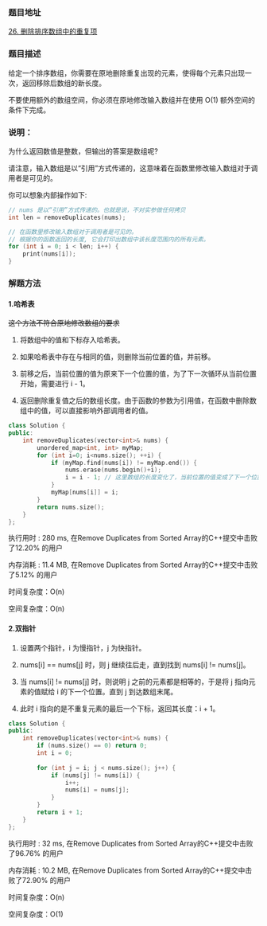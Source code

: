 ### 题目地址
[26. 删除排序数组中的重复项](https://leetcode-cn.com/problems/remove-duplicates-from-sorted-array/)

### 题目描述
给定一个排序数组，你需要在原地删除重复出现的元素，使得每个元素只出现一次，返回移除后数组的新长度。

不要使用额外的数组空间，你必须在原地修改输入数组并在使用 O(1) 额外空间的条件下完成。

### 说明：
为什么返回数值是整数，但输出的答案是数组呢?

请注意，输入数组是以“引用”方式传递的，这意味着在函数里修改输入数组对于调用者是可见的。

你可以想象内部操作如下:

```C++
// nums 是以“引用”方式传递的。也就是说，不对实参做任何拷贝
int len = removeDuplicates(nums);

// 在函数里修改输入数组对于调用者是可见的。
// 根据你的函数返回的长度, 它会打印出数组中该长度范围内的所有元素。
for (int i = 0; i < len; i++) {
    print(nums[i]);
}
```

### 解题方法
#### 1.哈希表
~~这个方法不符合原地修改数组的要求~~

1. 将数组中的值和下标存入哈希表。

2. 如果哈希表中存在与相同的值，则删除当前位置的值，并前移。

3. 前移之后，当前位置的值为原来下一个位置的值，为了下一次循环从当前位置开始，需要进行 i - 1。

4. 返回删除重复值之后的数组长度。由于函数的参数为引用值，在函数中删除数组中的值，可以直接影响外部调用者的值。

```C++
class Solution {
public:
    int removeDuplicates(vector<int>& nums) {
        unordered_map<int, int> myMap;
        for (int i=0; i<nums.size(); ++i) {
            if (myMap.find(nums[i]) != myMap.end()) {
                nums.erase(nums.begin()+i);
                i = i - 1; // 这里数组的长度变化了，当前位置的值变成了下一个位置的值，下次循环还是应该从这个位置开始，为了防止 ++i，所以这里先 -1
            }
            myMap[nums[i]] = i;
        }
        return nums.size();
    }
};
```
执行用时 : 280 ms, 在Remove Duplicates from Sorted Array的C++提交中击败了12.20% 的用户

内存消耗 : 11.4 MB, 在Remove Duplicates from Sorted Array的C++提交中击败了5.12% 的用户

时间复杂度：O(n)

空间复杂度：O(n)

#### 2.双指针

1. 设置两个指针，i 为慢指针，j 为快指针。

2. nums[i] == nums[j] 时，则 j 继续往后走，直到找到 nums[i] != nums[j]。

3. 当 nums[i] != nums[j] 时，则说明 j 之前的元素都是相等的，于是将 j 指向元素的值赋给 i 的下一个位置。直到 j 到达数组末尾。

4. 此时 i 指向的是不重复元素的最后一个下标，返回其长度：i + 1。

```C++
class Solution {
public:
    int removeDuplicates(vector<int>& nums) {
        if (nums.size() == 0) return 0;
        int i = 0;
        
        for (int j = i; j < nums.size(); j++) {
            if (nums[j] != nums[i]) {
                i++;
                nums[i] = nums[j];
            }
        }
        return i + 1;
    }
};

```
执行用时 : 32 ms, 在Remove Duplicates from Sorted Array的C++提交中击败了96.76% 的用户

内存消耗 : 10.2 MB, 在Remove Duplicates from Sorted Array的C++提交中击败了72.90% 的用户

时间复杂度：O(n)

空间复杂度：O(1)